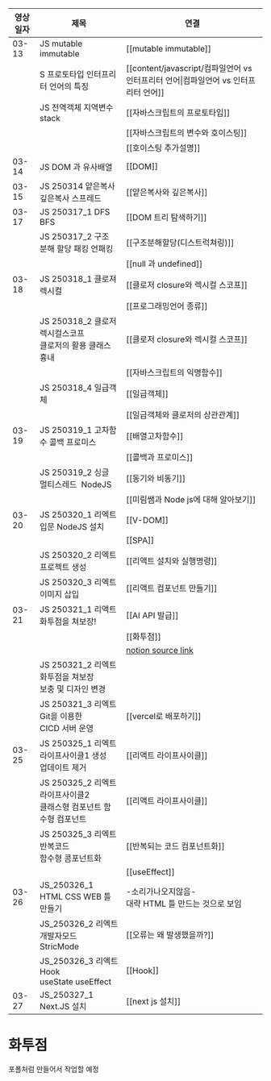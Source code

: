 
| 영상일자  | 제목                                             | 연결                                                                                                                                                                                     |
| ----- | ---------------------------------------------- | -------------------------------------------------------------------------------------------------------------------------------------------------------------------------------------- |
| 03-13 | JS mutable immutable                           | [[mutable immutable]]                                                                                                                                                                  |
|       | S 프로토타입 인터프리터 언어의 특징                           | [[content/javascript/컴파일언어 vs 인터프리터 언어\|컴파일언어 vs 인터프리터 언어]]                                                                                                                            |
|       | JS 전역객체 지역변수 stack                             | [[자바스크립트의 프로토타입]]                                                                                                                                                                      |
|       |                                                | [[자바스크립트의 변수와 호이스팅]]                                                                                                                                                                   |
|       |                                                | [[호이스팅 추가설명]]                                                                                                                                                                          |
| 03-14 | JS DOM 과 유사배열                                  | [[DOM]]                                                                                                                                                                                |
| 03-15 | JS 250314 얕은복사 깊은복사 스프레드                       | [[얕은복사와 깊은복사]]                                                                                                                                                                         |
| 03-17 | JS 250317_1 DFS BFS                            | [[DOM 트리 탐색하기]]                                                                                                                                                                        |
|       | JS 250317_2 구조 분해 할당 패킹 언패킹                    | [[구조분해할당(디스트럭쳐링)]]                                                                                                                                                                     |
|       |                                                | [[null 과 undefined]]                                                                                                                                                                   |
| 03-18 | JS 250318_1 클로져 렉시컬                            | [[클로저 closure와 렉시컬 스코프]]                                                                                                                                                               |
|       |                                                | [[프로그래밍언어 종류]]                                                                                                                                                                         |
|       | JS 250318_2 클로저 렉시컬스코프 <br>클로저의 활용 클래스 흉내      | [[클로저 closure와 렉시컬 스코프]]                                                                                                                                                               |
|       |                                                | [[자바스크립트의 익명함수]]                                                                                                                                                                       |
|       | JS 250318_4 일급객체                               | [[일급객체]]                                                                                                                                                                               |
|       |                                                | [[일급객체와 클로저의 상관관계]]                                                                                                                                                                    |
| 03-19 | JS 250319_1 고차함수 콜백 프로미스                       | [[배열고차함수]]                                                                                                                                                                             |
|       |                                                | [[콜백과 프로미스]]                                                                                                                                                                           |
|       | JS 250319_2 싱글 멀티스레드  NodeJS                   | [[동기와 비동기]]                                                                                                                                                                            |
|       |                                                | [[미림쌤과 Node js에 대해 알아보기]]                                                                                                                                                              |
| 03-20 | JS 250320_1 리엑트 입문 NodeJS 설치        | [[V-DOM]]                                                                                                                                                                              |
|       |                                                | [[SPA]]                                                                                                                                                                                |
|       | JS 250320_2 리엑트 프로젝트 생성                    | [[리액트 설치와 실행명령]]                                                                                                                                                                       |
|       | JS 250320_3 리엑트 이미지 삽입                         | [[리액트 컴포넌트 만들기]]                                                                                                                                                                       |
| 03-21 | JS 250321_1 리액트 화투점을 쳐보장!                      | [[AI API 발급]]                                                                                                                                                                          |
|       |                                                | [[화투점]]                                                                                                                                                                                |
|       |                                                | [notion source link]([https://caramel-pine-008.notion.site/2-191c7daa290d80c28252e3b3d3e7b6e4?pvs=74](https://caramel-pine-008.notion.site/2-191c7daa290d80c28252e3b3d3e7b6e4?pvs=74)) |
|       | JS 250321_2 리엑트 화투점을 쳐보장<br>보충 및 디자인 변경        |                                                                                                                                                                                        |
|       | JS 250321_3 리엑트 Git을 이용한<br>CICD 서버 운영         | [[vercel로 배포하기]]                                                                                                                                                                       |
| 03-25 | JS 250325_1 리엑트 라이프사이클1 생성<br>업데이트 제거          | [[리액트 라이프사이클]]                                                                                                                                                                         |
|       | JS 250325_2 리엑트 라이프사이클2 <br>클래스형 컴포넌트 함수형 컴포넌트 | [[리액트 라이프사이클]]                                                                                                                                                                         |
|       | JS 250325_3 리엑트 반복코드 <br>함수형 콤포넌트화             | [[반복되는 코드 컴포넌트화]]                                                                                                                                                                      |
|       |                                                | [[useEffect]]                                                                                                                                                                          |
| 03-26 | JS_250326_1 HTML CSS WEB 틀 만들기                 | -소리가나오지않음-<br>대략 HTML 틀 만드는 것으로 보임                                                                                                                                                     |
|       | JS_250326_2 리엑트 개발자모드 <br>StricMode            | [[오류는 왜 발생했을까?]]                                                                                                                                                                       |
|       | JS_250326_3 리엑트 Hook <br>useState useEffect    | [[Hook]]                                                                                                                                                                               |
| 03-27 | JS_250327_1 Next.JS 설치                         | [[next js 설치]]                                                                                                                                                                         |

# 화투점

포폴처럼 만들어서 작업할 예정